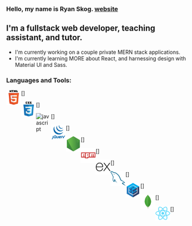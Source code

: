 ### Hello, my name is Ryan Skog. [website]

## I'm a fullstack web developer, teaching assistant, and tutor.

- I'm currently working on a couple private MERN stack applications.
- I'm currently learning MORE about React, and harnessing design with Material UI and Sass.

### Languages and Tools:

[<img align="left" alt="html" width="40px" src="https://github.com/devicons/devicon/blob/master/icons/html5/html5-original-wordmark.svg"/>]

[<img align="left" alt="css" width="40px" src="https://github.com/devicons/devicon/blob/master/icons/css3/css3-original-wordmark.svg"/>]

[<img align="left" alt="javascript" width="40px" src="https://github.com/devicons/devicon/blob/master/icons/javascript/javascript-original-wordmark.svg"/>]

[<img align="left" alt="jquery" width="40px" src="https://github.com/devicons/devicon/blob/master/icons/jquery/jquery-plain-wordmark.svg"/>]

[<img align="left" alt="nodejs" width="40px" src="https://github.com/devicons/devicon/blob/master/icons/nodejs/nodejs-original.svg"/>]

[<img align="left" alt="npm" width="40px" src="https://github.com/devicons/devicon/blob/master/icons/npm/npm-original-wordmark.svg"/>]

[<img align="left" alt="express" width="40px" src="https://github.com/devicons/devicon/blob/master/icons/express/express-original.svg"/>]

[<img align="left" alt="mysql" width="40px" src="https://github.com/devicons/devicon/blob/master/icons/mysql/mysql-original.svg"/>]

[<img align="left" alt="sequelize" width="40px" src="https://github.com/devicons/devicon/blob/master/icons/sequelize/sequelize-original.svg"/>]

[<img align="left" alt="mongodb" width="40px" src="https://github.com/devicons/devicon/blob/master/icons/mongodb/mongodb-original.svg"/>]

[<img align="left" alt="react" width="40px" src="https://github.com/devicons/devicon/blob/master/icons/react/react-original.svg"/>]

[website]: https://ryanskog.netlify.app/
